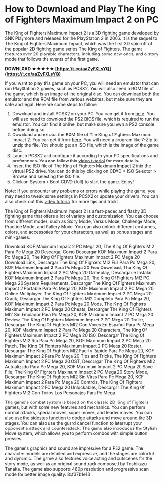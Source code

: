
 
# How to Download and Play The King of Fighters Maximum Impact 2 on PC
 
The King of Fighters Maximum Impact 2 is a 3D fighting game developed by SNK Playmore and released for the PlayStation 2 in 2006. It is the sequel to The King of Fighters Maximum Impact, which was the first 3D spin-off of the popular 2D fighting game series The King of Fighters. The game features over 20 playable characters, including some new ones, and a story mode that follows the events of the first game.
 
**DOWNLOAD ★★★★★ [https://t.co/aaZyFXLsYQ](https://t.co/aaZyFXLsYQ)**


 
If you want to play this game on your PC, you will need an emulator that can run PlayStation 2 games, such as PCSX2. You will also need a ROM file of the game, which is an image of the original disc. You can download both the emulator and the ROM file from various websites, but make sure they are safe and legal. Here are some steps to follow:
 
1. Download and install PCSX2 on your PC. You can get it from [here](http://pcsx2.net/download/releases/windows.html). You will also need to download the PS2 BIOS file, which is required to run the emulator. You can find it online, but make sure you own a PS2 console before doing so.
2. Download and extract the ROM file of The King of Fighters Maximum Impact 2. You can get it from [here](http://romhustler.net/rom/ps2/king-of-fighters-the-maximum-impact-2-europe). You will need a program like 7-Zip to unzip the file. You should get an ISO file, which is the image of the game disc.
3. Launch PCSX2 and configure it according to your PC specifications and preferences. You can follow this [video tutorial](https://www.youtube.com/watch?v=Cr9ayw08Zik) for more details.
4. Insert the ISO file of The King of Fighters Maximum Impact 2 into the virtual PS2 drive. You can do this by clicking on CDVD > ISO Selector > Browse and selecting the ISO file.
5. Click on System > Boot CDVD (full) to start the game. Enjoy!

Note: If you encounter any problems or errors while playing the game, you may need to tweak some settings in PCSX2 or update your drivers. You can also check out this [video tutorial](https://www.youtube.com/watch?v=eoi11XIMk00) for more tips and tricks.
  
The King of Fighters Maximum Impact 2 is a fast-paced and flashy 3D fighting game that offers a lot of variety and customization. You can choose from different modes, such as Story Mode, Versus Mode, Challenge Mode, Practice Mode, and Gallery Mode. You can also unlock different costumes, colors, and accessories for your characters, as well as bonus stages and mini-games.
 
Download KOF Maximum Impact 2 PC Mega 20,  The King Of Fighters MI2 Para Pc Mega 20 Descarga,  Como Descargar KOF Maximum Impact 2 Para Pc Mega 20,  The King Of Fighters Maximum Impact 2 PC Mega 20 Download Link,  Descargar The King Of Fighters MI2 Full Para Pc Mega 20,  KOF Maximum Impact 2 Para Pc Mega 20 Free Download,  The King Of Fighters Maximum Impact 2 PC Mega 20 Gameplay,  Descargar e Instalar KOF Maximum Impact 2 Para Pc Mega 20,  The King Of Fighters MI2 PC Mega 20 System Requirements,  Descargar The King Of Fighters Maximum Impact 2 Portable Para Pc Mega 20,  KOF Maximum Impact 2 PC Mega 20 Online Multiplayer,  The King Of Fighters Maximum Impact 2 PC Mega 20 Crack,  Descargar The King Of Fighters MI2 Completo Para Pc Mega 20,  KOF Maximum Impact 2 Para Pc Mega 20 Mods,  The King Of Fighters Maximum Impact 2 PC Mega 20 Cheats,  Descargar The King Of Fighters MI2 Sin Emulador Para Pc Mega 20,  KOF Maximum Impact 2 PC Mega 20 Review,  The King Of Fighters Maximum Impact 2 PC Mega 20 Trailer,  Descargar The King Of Fighters MI2 Con Voces En Español Para Pc Mega 20,  KOF Maximum Impact 2 Para Pc Mega 20 Characters,  The King Of Fighters Maximum Impact 2 PC Mega 20 ISO,  Descargar The King Of Fighters MI2 Rip Para Pc Mega 20,  KOF Maximum Impact 2 PC Mega 20 Patch,  The King Of Fighters Maximum Impact 2 PC Mega 20 Roster,  Descargar The King Of Fighters MI2 Facil y Rapido Para Pc Mega 20,  KOF Maximum Impact 2 Para Pc Mega 20 Tips and Tricks,  The King Of Fighters Maximum Impact 2 PC Mega 20 OST,  Descargar The King Of Fighters MI2 Actualizado Para Pc Mega 20,  KOF Maximum Impact 2 PC Mega 20 Save File,  The King Of Fighters Maximum Impact 2 PC Mega 20 Story Mode,  Descargar The King Of Fighters MI2 Sin Virus Para Pc Mega 20,  KOF Maximum Impact 2 Para Pc Mega 20 Controls,  The King Of Fighters Maximum Impact 2 PC Mega 20 Unlockables,  Descargar The King Of Fighters MI2 Con Todos Los Personajes Para Pc Mega
 
The game's combat system is based on the classic 2D King of Fighters games, but with some new features and mechanics. You can perform normal attacks, special moves, super moves, and leader moves. You can also use the sidestep function to dodge attacks and move around the 3D stages. You can also use the guard cancel function to interrupt your opponent's attack and counterattack. The game also introduces the Stylish Move system, which allows you to perform combos with simple button presses.
 
The game's graphics and sound are impressive for a PS2 game. The character models are detailed and expressive, and the stages are colorful and dynamic. The game also features voice acting and cutscenes for the story mode, as well as an original soundtrack composed by Toshikazu Tanaka. The game also supports 480p resolution and progressive scan mode for better image quality.
 8cf37b1e13
 
